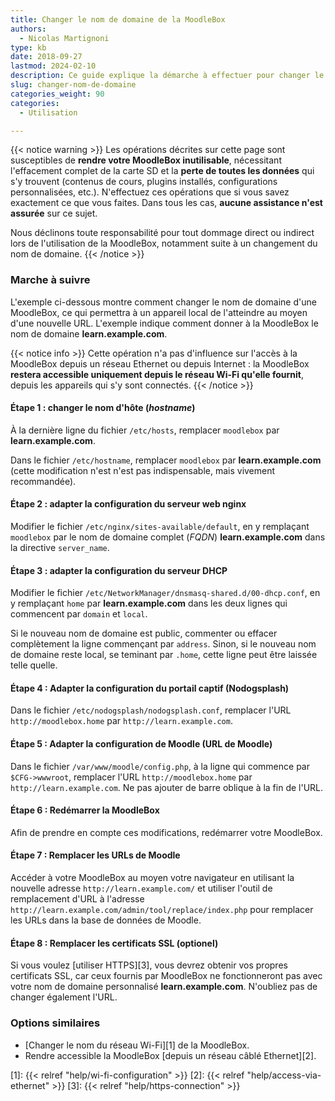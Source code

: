 ```yaml
---
title: Changer le nom de domaine de la MoodleBox
authors:
  - Nicolas Martignoni
type: kb
date: 2018-09-27
lastmod: 2024-02-10
description: Ce guide explique la démarche à effectuer pour changer le nom de domaine de votre MoodleBox, de sorte à mieux refléter votre propre situation locale.
slug: changer-nom-de-domaine
categories_weight: 90
categories:
  - Utilisation

---
```

{{< notice warning >}}
Les opérations décrites sur cette page sont susceptibles de __rendre votre MoodleBox inutilisable__, nécessitant l'effacement complet de la carte SD et la __perte de toutes les données__ qui s'y trouvent (contenus de cours, plugins installés, configurations personnalisées, etc.). N'effectuez ces opérations que si vous savez exactement ce que vous faites. Dans tous les cas, __aucune assistance n'est assurée__ sur ce sujet.

Nous déclinons toute responsabilité pour tout dommage direct ou indirect lors de l'utilisation de la MoodleBox, notamment suite à un changement du nom de domaine.
{{< /notice >}}

### Marche à suivre

L'exemple ci-dessous montre comment changer le nom de domaine d'une MoodleBox, ce qui permettra à un appareil local de l'atteindre au moyen d'une nouvelle URL. L'exemple indique comment donner à la MoodleBox le nom de domaine __learn.example.com__.

{{< notice info >}}
Cette opération n'a pas d'influence sur l'accès à la MoodleBox depuis un réseau Ethernet ou depuis Internet : la MoodleBox __restera accessible uniquement depuis le réseau Wi-Fi qu'elle fournit__, depuis les appareils qui s'y sont connectés.
{{< /notice >}}

#### Étape 1 : changer le nom d'hôte (_hostname_)

À la dernière ligne du fichier `/etc/hosts`, remplacer `moodlebox` par __learn.example.com__.

Dans le fichier `/etc/hostname`, remplacer `moodlebox` par __learn.example.com__ (cette modification n'est n'est pas indispensable, mais vivement recommandée).

#### Étape 2 : adapter la configuration du serveur web nginx

Modifier le fichier `/etc/nginx/sites-available/default`, en y remplaçant `moodlebox` par le nom de domaine complet (_FQDN_) __learn.example.com__ dans la directive `server_name`.

#### Étape 3 : adapter la configuration du serveur DHCP

Modifier le fichier `/etc/NetworkManager/dnsmasq-shared.d/00-dhcp.conf`, en y remplaçant `home` par __learn.example.com__ dans les deux lignes qui commencent par `domain` et `local`.

Si le nouveau nom de domaine est public, commenter ou effacer complètement la ligne commençant par `address`. Sinon, si le nouveau nom de domaine reste local, se teminant par `.home`, cette ligne peut être laissée telle quelle.

#### Étape 4 : Adapter la configuration du portail captif (Nodogsplash)

Dans le fichier `/etc/nodogsplash/nodogsplash.conf`, remplacer l'URL `http://moodlebox.home` par `http://learn.example.com`.

#### Étape 5 : Adapter la configuration de Moodle (URL de Moodle)

Dans le fichier `/var/www/moodle/config.php`, à la ligne qui commence par `$CFG->wwwroot`, remplacer l'URL `http://moodlebox.home` par `http://learn.example.com`. Ne pas ajouter de barre oblique à la fin de l'URL.

#### Étape 6 : Redémarrer la MoodleBox

Afin de prendre en compte ces modifications, redémarrer votre MoodleBox.

#### Étape 7 : Remplacer les URLs de Moodle

Accéder à votre MoodleBox au moyen votre navigateur en utilisant la nouvelle adresse `http://learn.example.com/` et utiliser l'outil de remplacement d'URL à l'adresse `http://learn.example.com/admin/tool/replace/index.php` pour remplacer les URLs dans la base de données de Moodle.

#### Étape 8 : Remplacer les certificats SSL (optionel)

Si vous voulez [utiliser HTTPS][3], vous devrez obtenir vos propres certificats SSL, car ceux fournis par MoodleBox ne fonctionneront pas avec votre nom de domaine personnalisé __learn.example.com__. N'oubliez pas de changer également l'URL.

### Options similaires

- [Changer le nom du réseau Wi-Fi][1] de la MoodleBox.
- Rendre accessible la MoodleBox [depuis un réseau câblé Ethernet][2].

 [1]: {{< relref "help/wi-fi-configuration" >}}
 [2]: {{< relref "help/access-via-ethernet" >}}
 [3]: {{< relref "help/https-connection" >}}
